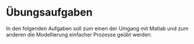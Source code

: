 # Übungsaufgaben

In den folgenden Aufgaben soll zum einen der Umgang mit Matlab und zum anderen die Modellierung einfacher Prozesse geübt werden.
